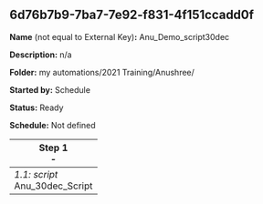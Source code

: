 ## 6d76b7b9-7ba7-7e92-f831-4f151ccadd0f

**Name** (not equal to External Key)**:** Anu_Demo_script30dec

**Description:** n/a

**Folder:** my automations/2021 Training/Anushree/

**Started by:** Schedule

**Status:** Ready

**Schedule:** Not defined

| Step 1<br>_-_ |
| --- |
| _1.1: script_<br>Anu_30dec_Script |
